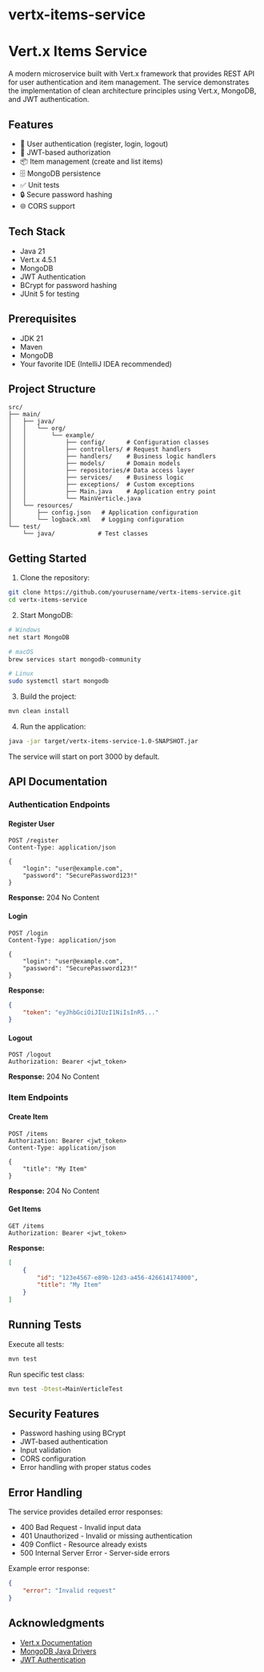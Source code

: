 # vertx-items-service
# Vert.x Items Service

A modern microservice built with Vert.x framework that provides REST API for user authentication and item management. The service demonstrates the implementation of clean architecture principles using Vert.x, MongoDB, and JWT authentication.

## Features

- 🔐 User authentication (register, login, logout)
- 🎫 JWT-based authorization
- 📦 Item management (create and list items)
- 🗄️ MongoDB persistence
- ✅ Unit tests
- 🔒 Secure password hashing
- 🌐 CORS support

## Tech Stack

- Java 21
- Vert.x 4.5.1
- MongoDB
- JWT Authentication
- BCrypt for password hashing
- JUnit 5 for testing

## Prerequisites

- JDK 21
- Maven
- MongoDB
- Your favorite IDE (IntelliJ IDEA recommended)

## Project Structure

```
src/
├── main/
│   ├── java/
│   │   └── org/
│   │       └── example/
│   │           ├── config/      # Configuration classes
│   │           ├── controllers/ # Request handlers
│   │           ├── handlers/    # Business logic handlers
│   │           ├── models/      # Domain models
│   │           ├── repositories/# Data access layer
│   │           ├── services/    # Business logic
│   │           ├── exceptions/  # Custom exceptions
│   │           ├── Main.java    # Application entry point
│   │           └── MainVerticle.java
│   └── resources/
│       ├── config.json   # Application configuration
│       └── logback.xml   # Logging configuration
└── test/
    └── java/            # Test classes
```

## Getting Started

1. Clone the repository:
```bash
git clone https://github.com/yourusername/vertx-items-service.git
cd vertx-items-service
```

2. Start MongoDB:
```bash
# Windows
net start MongoDB

# macOS
brew services start mongodb-community

# Linux
sudo systemctl start mongodb
```

3. Build the project:
```bash
mvn clean install
```

4. Run the application:
```bash
java -jar target/vertx-items-service-1.0-SNAPSHOT.jar
```

The service will start on port 3000 by default.

## API Documentation

### Authentication Endpoints

#### Register User
```http
POST /register
Content-Type: application/json

{
    "login": "user@example.com",
    "password": "SecurePassword123!"
}
```

**Response:** 204 No Content

#### Login
```http
POST /login
Content-Type: application/json

{
    "login": "user@example.com",
    "password": "SecurePassword123!"
}
```

**Response:**
```json
{
    "token": "eyJhbGciOiJIUzI1NiIsInR5..."
}
```

#### Logout
```http
POST /logout
Authorization: Bearer <jwt_token>
```

**Response:** 204 No Content

### Item Endpoints

#### Create Item
```http
POST /items
Authorization: Bearer <jwt_token>
Content-Type: application/json

{
    "title": "My Item"
}
```

**Response:** 204 No Content

#### Get Items
```http
GET /items
Authorization: Bearer <jwt_token>
```

**Response:**
```json
[
    {
        "id": "123e4567-e89b-12d3-a456-426614174000",
        "title": "My Item"
    }
]
```

## Running Tests

Execute all tests:
```bash
mvn test
```

Run specific test class:
```bash
mvn test -Dtest=MainVerticleTest
```

## Security Features

- Password hashing using BCrypt
- JWT-based authentication
- Input validation
- CORS configuration
- Error handling with proper status codes

## Error Handling

The service provides detailed error responses:

- 400 Bad Request - Invalid input data
- 401 Unauthorized - Invalid or missing authentication
- 409 Conflict - Resource already exists
- 500 Internal Server Error - Server-side errors

Example error response:
```json
{
    "error": "Invalid request"
}
```

## Acknowledgments

- [Vert.x Documentation](https://vertx.io/docs/)
- [MongoDB Java Drivers](https://mongodb.github.io/mongo-java-driver/)
- [JWT Authentication](https://jwt.io/)

